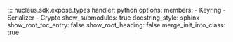 ::: nucleus.sdk.expose.types
    handler: python
    options:
      members:
        - Keyring
        - Serializer
        - Crypto
      show_submodules: true
      docstring_style: sphinx
      show_root_toc_entry: false
      show_root_heading: false
      merge_init_into_class: true

